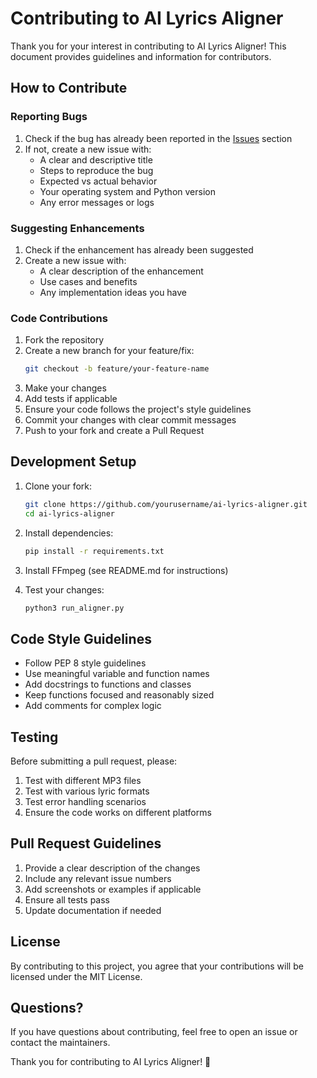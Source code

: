 # Contributing to AI Lyrics Aligner

Thank you for your interest in contributing to AI Lyrics Aligner! This document provides guidelines and information for contributors.

## How to Contribute

### Reporting Bugs

1. Check if the bug has already been reported in the [Issues](https://github.com/yourusername/ai-lyrics-aligner/issues) section
2. If not, create a new issue with:
   - A clear and descriptive title
   - Steps to reproduce the bug
   - Expected vs actual behavior
   - Your operating system and Python version
   - Any error messages or logs

### Suggesting Enhancements

1. Check if the enhancement has already been suggested
2. Create a new issue with:
   - A clear description of the enhancement
   - Use cases and benefits
   - Any implementation ideas you have

### Code Contributions

1. Fork the repository
2. Create a new branch for your feature/fix:
   ```bash
   git checkout -b feature/your-feature-name
   ```
3. Make your changes
4. Add tests if applicable
5. Ensure your code follows the project's style guidelines
6. Commit your changes with clear commit messages
7. Push to your fork and create a Pull Request

## Development Setup

1. Clone your fork:
   ```bash
   git clone https://github.com/yourusername/ai-lyrics-aligner.git
   cd ai-lyrics-aligner
   ```

2. Install dependencies:
   ```bash
   pip install -r requirements.txt
   ```

3. Install FFmpeg (see README.md for instructions)

4. Test your changes:
   ```bash
   python3 run_aligner.py
   ```

## Code Style Guidelines

- Follow PEP 8 style guidelines
- Use meaningful variable and function names
- Add docstrings to functions and classes
- Keep functions focused and reasonably sized
- Add comments for complex logic

## Testing

Before submitting a pull request, please:

1. Test with different MP3 files
2. Test with various lyric formats
3. Test error handling scenarios
4. Ensure the code works on different platforms

## Pull Request Guidelines

1. Provide a clear description of the changes
2. Include any relevant issue numbers
3. Add screenshots or examples if applicable
4. Ensure all tests pass
5. Update documentation if needed

## License

By contributing to this project, you agree that your contributions will be licensed under the MIT License.

## Questions?

If you have questions about contributing, feel free to open an issue or contact the maintainers.

Thank you for contributing to AI Lyrics Aligner! 🎵 